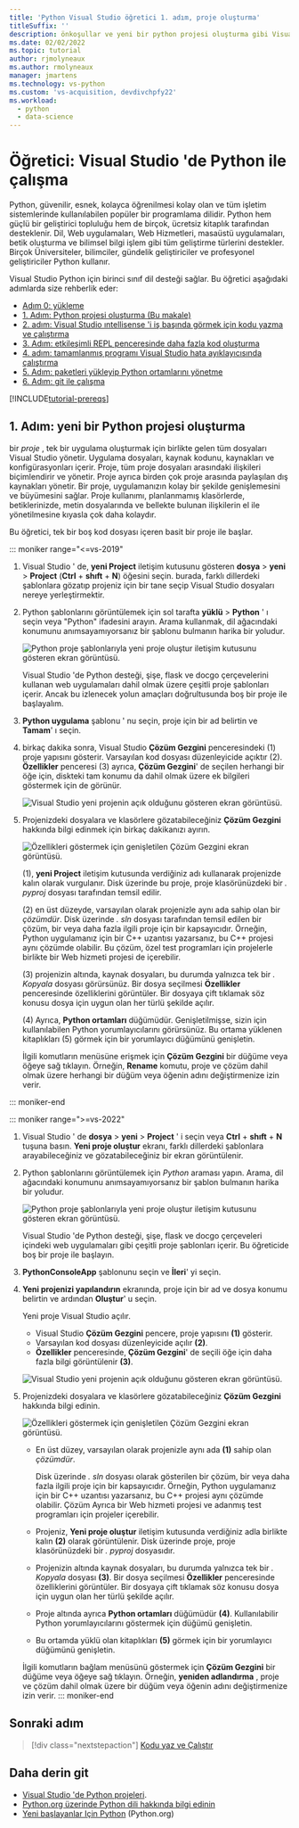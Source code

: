 ```yaml
---
title: 'Python Visual Studio öğretici 1. adım, proje oluşturma'
titleSuffix: ''
description: önkoşullar ve yeni bir python projesi oluşturma gibi Visual Studio Python özelliklerine ilişkin temel bir anlatımın genel bakış ve 1. adımı.
ms.date: 02/02/2022
ms.topic: tutorial
author: rjmolyneaux
ms.author: rmolyneaux
manager: jmartens
ms.technology: vs-python
ms.custom: 'vs-acquisition, devdivchpfy22'
ms.workload:
  - python
  - data-science
---
```


# <a name="tutorial-work-with-python-in-visual-studio"></a>Öğretici: Visual Studio 'de Python ile çalışma

Python, güvenilir, esnek, kolayca öğrenilmesi kolay olan ve tüm işletim sistemlerinde kullanılabilen popüler bir programlama dilidir. Python hem güçlü bir geliştirici topluluğu hem de birçok, ücretsiz kitaplık tarafından desteklenir. Dil, Web uygulamaları, Web Hizmetleri, masaüstü uygulamaları, betik oluşturma ve bilimsel bilgi işlem gibi tüm geliştirme türlerini destekler. Birçok Üniversiteler, bilimciler, gündelik geliştiriciler ve profesyonel geliştiriciler Python kullanır.

Visual Studio Python için birinci sınıf dil desteği sağlar. Bu öğretici aşağıdaki adımlarda size rehberlik eder:

- [Adım 0: yükleme](tutorial-working-with-python-in-visual-studio-step-00-installation.md)
- [1. Adım: Python projesi oluşturma (Bu makale)](#step-1-create-a-new-python-project)
- [2. adım: Visual Studio ıntellisense 'i iş başında görmek için kodu yazma ve çalıştırma](tutorial-working-with-python-in-visual-studio-step-02-writing-code.md)
- [3. Adım: etkileşimli REPL penceresinde daha fazla kod oluşturma](tutorial-working-with-python-in-visual-studio-step-03-interactive-repl.md)
- [4. adım: tamamlanmış programı Visual Studio hata ayıklayıcısında çalıştırma](tutorial-working-with-python-in-visual-studio-step-04-debugging.md)
- [5. Adım: paketleri yükleyip Python ortamlarını yönetme](tutorial-working-with-python-in-visual-studio-step-05-installing-packages.md)
- [6. Adım: git ile çalışma](tutorial-working-with-python-in-visual-studio-step-06-working-with-git.md)

[!INCLUDE[tutorial-prereqs](includes/tutorial-prereqs.md)]

## <a name="step-1-create-a-new-python-project"></a>1. Adım: yeni bir Python projesi oluşturma

bir *proje* , tek bir uygulama oluşturmak için birlikte gelen tüm dosyaları Visual Studio yönetir. Uygulama dosyaları, kaynak kodunu, kaynakları ve konfigürasyonları içerir. Proje, tüm proje dosyaları arasındaki ilişkileri biçimlendirir ve yönetir. Proje ayrıca birden çok proje arasında paylaşılan dış kaynakları yönetir. Bir proje, uygulamanızın kolay bir şekilde genişlemesini ve büyümesini sağlar. Proje kullanımı, planlanmamış klasörlerde, betiklerinizde, metin dosyalarında ve bellekte bulunan ilişkilerin el ile yönetilmesine kıyasla çok daha kolaydır.

Bu öğretici, tek bir boş kod dosyası içeren basit bir proje ile başlar.

::: moniker range="<=vs-2019"
1. Visual Studio ' de, **yeni Project** iletişim kutusunu gösteren **dosya**  >  **yeni**  >  **Project** (**Ctrl** + **shıft** + **N**) öğesini seçin. burada, farklı dillerdeki şablonlara gözatıp projeniz için bir tane seçip Visual Studio dosyaları nereye yerleştirmektir.

1. Python şablonlarını görüntülemek için sol tarafta **yüklü**  >  **Python** ' ı seçin veya "Python" ifadesini arayın. Arama kullanmak, dil ağacındaki konumunu anımsayamıyorsanız bir şablonu bulmanın harika bir yoludur.

    ![Python proje şablonlarıyla yeni proje oluştur iletişim kutusunu gösteren ekran görüntüsü.](media/vs-getting-started-python-01-new-project.png)

    Visual Studio 'de Python desteği, şişe, flask ve docgo çerçevelerini kullanan web uygulamaları dahil olmak üzere çeşitli proje şablonları içerir. Ancak bu izlenecek yolun amaçları doğrultusunda boş bir proje ile başlayalım.

1. **Python uygulama** şablonu ' nu seçin, proje için bir ad belirtin ve **Tamam**' ı seçin.

1. birkaç dakika sonra, Visual Studio **Çözüm Gezgini** penceresindeki (1) proje yapısını gösterir. Varsayılan kod dosyası düzenleyicide açıktır (2). **Özellikler** penceresi (3) ayrıca, **Çözüm Gezgini**' de seçilen herhangi bir öğe için, diskteki tam konumu da dahil olmak üzere ek bilgileri göstermek için de görünür.

    ![Visual Studio yeni projenin açık olduğunu gösteren ekran görüntüsü.](media/vs-getting-started-python-02-windows.png)

1. Projenizdeki dosyalara ve klasörlere gözatabileceğiniz **Çözüm Gezgini** hakkında bilgi edinmek için birkaç dakikanızı ayırın.

    ![Özellikleri göstermek için genişletilen Çözüm Gezgini ekran görüntüsü.](media/vs-getting-started-python-03-solution-explorer.png)

    (1), **yeni Project** iletişim kutusunda verdiğiniz adı kullanarak projenizde kalın olarak vurgulanır. Disk üzerinde bu proje, proje klasörünüzdeki bir *. pyproj* dosyası tarafından temsil edilir.

    (2) en üst düzeyde, varsayılan olarak projenizle aynı ada sahip olan bir *çözümdür*. Disk üzerinde *. sln* dosyası tarafından temsil edilen bir çözüm, bir veya daha fazla ilgili proje için bir kapsayıcıdır. Örneğin, Python uygulamanız için bir C++ uzantısı yazarsanız, bu C++ projesi aynı çözümde olabilir. Bu çözüm, özel test programları için projelerle birlikte bir Web hizmeti projesi de içerebilir.

    (3) projenizin altında, kaynak dosyaları, bu durumda yalnızca tek bir *. Kopyala* dosyası görürsünüz. Bir dosya seçilmesi **Özellikler** penceresinde özelliklerini görüntüler. Bir dosyaya çift tıklamak söz konusu dosya için uygun olan her türlü şekilde açılır.

    (4) Ayrıca, **Python ortamları** düğümüdür. Genişletilmişse, sizin için kullanılabilen Python yorumlayıcılarını görürsünüz. Bu ortama yüklenen kitaplıkları (5) görmek için bir yorumlayıcı düğümünü genişletin.

    İlgili komutların menüsüne erişmek için **Çözüm Gezgini** bir düğüme veya öğeye sağ tıklayın. Örneğin, **Rename** komutu, proje ve çözüm dahil olmak üzere herhangi bir düğüm veya öğenin adını değiştirmenize izin verir.

::: moniker-end

::: moniker range=">=vs-2022"
1. Visual Studio ' de **dosya**  >  **yeni**  >  **Project** ' i seçin veya **Ctrl** + **shıft** + **N** tuşuna basın. **Yeni proje oluştur** ekranı, farklı dillerdeki şablonlara arayabileceğiniz ve gözatabileceğiniz bir ekran görüntülenir.
   
1. Python şablonlarını görüntülemek için *Python* araması yapın. Arama, dil ağacındaki konumunu anımsayamıyorsanız bir şablon bulmanın harika bir yoludur.
   
   ![Python proje şablonlarıyla yeni proje oluştur iletişim kutusunu gösteren ekran görüntüsü.](media/vs-2022/getting-started-python-new-project.png)
   
   Visual Studio 'de Python desteği, şişe, flask ve docgo çerçeveleri içindeki web uygulamaları gibi çeşitli proje şablonları içerir. Bu öğreticide boş bir proje ile başlayın.
   
1. **PythonConsoleApp** şablonunu seçin ve **İleri**' yi seçin.
   
1. **Yeni projenizi yapılandırın** ekranında, proje için bir ad ve dosya konumu belirtin ve ardından **Oluştur**' u seçin.
   
   Yeni proje Visual Studio açılır.
   
   - Visual Studio **Çözüm Gezgini** pencere, proje yapısını **(1)** gösterir.
   - Varsayılan kod dosyası düzenleyicide açılır **(2)**.
   - **Özellikler** penceresinde, **Çözüm Gezgini**' de seçili öğe için daha fazla bilgi görüntülenir **(3)**.
   
   ![Visual Studio yeni projenin açık olduğunu gösteren ekran görüntüsü.](media/vs-2022/getting-started-python-windows.png)
   
1. Projenizdeki dosyalara ve klasörlere gözatabileceğiniz **Çözüm Gezgini** hakkında bilgi edinin.
   
   ![Özellikleri göstermek için genişletilen Çözüm Gezgini ekran görüntüsü.](media/vs-2022/getting-started-python-solution-explorer.png)
   
   - En üst düzey, varsayılan olarak projenizle aynı ada **(1)** sahip olan *çözümdür*.
     
     Disk üzerinde *. sln* dosyası olarak gösterilen bir çözüm, bir veya daha fazla ilgili proje için bir kapsayıcıdır. Örneğin, Python uygulamanız için bir C++ uzantısı yazarsanız, bu C++ projesi aynı çözümde olabilir. Çözüm Ayrıca bir Web hizmeti projesi ve adanmış test programları için projeler içerebilir.
   
   - Projeniz, **Yeni proje oluştur** iletişim kutusunda verdiğiniz adla birlikte kalın **(2)** olarak görüntülenir. Disk üzerinde proje, proje klasörünüzdeki bir *. pyproj* dosyasıdır.
   
   - Projenizin altında kaynak dosyaları, bu durumda yalnızca tek bir *. Kopyala* dosyası **(3)**. Bir dosya seçilmesi **Özellikler** penceresinde özelliklerini görüntüler. Bir dosyaya çift tıklamak söz konusu dosya için uygun olan her türlü şekilde açılır.
   
   - Proje altında ayrıca **Python ortamları** düğümüdür **(4)**. Kullanılabilir Python yorumlayıcılarını göstermek için düğümü genişletin.
   
   - Bu ortamda yüklü olan kitaplıkları **(5)** görmek için bir yorumlayıcı düğümünü genişletin.
   
   İlgili komutların bağlam menüsünü göstermek için **Çözüm Gezgini** bir düğüme veya öğeye sağ tıklayın. Örneğin, **yeniden adlandırma** , proje ve çözüm dahil olmak üzere bir düğüm veya öğenin adını değiştirmenize izin verir.
::: moniker-end

## <a name="next-step"></a>Sonraki adım

> [!div class="nextstepaction"]
> [Kodu yaz ve Çalıştır](tutorial-working-with-python-in-visual-studio-step-02-writing-code.md)

## <a name="go-deeper"></a>Daha derin git

- [Visual Studio 'de Python projeleri](managing-python-projects-in-visual-studio.md).
- [Python.org üzerinde Python dili hakkında bilgi edinin](https://www.python.org)
- [Yeni başlayanlar Için Python](https://www.python.org/about/gettingstarted/) (Python.org)

